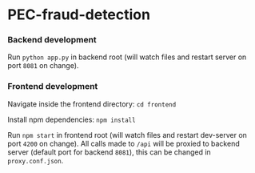 # PEC-fraud-detection
### Backend development

<!-- Install pip dependencies: `pip install -r requirements.txt` -->

Run `python app.py` in backend root (will watch files and restart server on port `8081` on change).

### Frontend development

Navigate inside the frontend directory: `cd frontend`

Install npm dependencies: `npm install` 

Run `npm start` in frontend root (will watch files and restart dev-server on port `4200` on change).
All calls made to `/api` will be proxied to backend server (default port for backend `8081`), this can be changed in `proxy.conf.json`.

